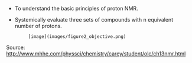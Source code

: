 - To understand the basic principles of proton NMR.

- Systemically evaluate three sets of compounds with n equivalent number of protons.


  	       [image](images/figure2_objective.png)
	       

Source: http://www.mhhe.com/physsci/chemistry/carey/student/olc/ch13nmr.html